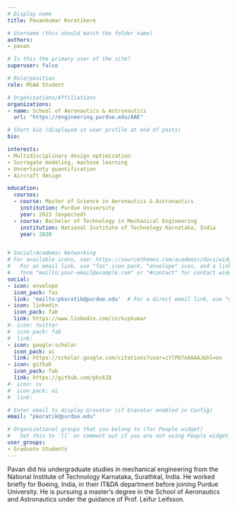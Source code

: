 ```yaml
---
# Display name
title: Pavankumar Koratikere

# Username (this should match the folder name)
authors:
- pavan

# Is this the primary user of the site?
superuser: false

# Role/position
role: MSAA Student

# Organizations/Affiliations
organizations:
- name: School of Aeronautics & Astronautics
  url: "https://engineering.purdue.edu/AAE"

# Short bio (displayed in user profile at end of posts)
bio:

interests:
- Multidisciplinary design optimization
- Surrogate modeling, machine learning
- Uncertainty quantification
- Aircraft design

education:
  courses:
  - course: Master of Science in Aeronautics & Astronautics
    institution: Purdue University
    year: 2023 (expected)
  - course: Bachelor of Technology in Mechanical Engineering
    institution: National Institute of Technology Karnataka, India
    year: 2020


# Social/Academic Networking
# For available icons, see: https://sourcethemes.com/academic/docs/widgets/#icons
#   For an email link, use "fas" icon pack, "envelope" icon, and a link in the
#   form "mailto:your-email@example.com" or "#contact" for contact widget.
social:
- icon: envelope
  icon_pack: fas
  link: 'mailto:pkoratik@purdue.edu'  # For a direct email link, use "mailto:test@example.org".
- icon: linkedin
  icon_pack: fab
  link: https://www.linkedin.com/in/kcpkumar
#- icon: twitter
#  icon_pack: fab
#  link:
- icon: google-scholar
  icon_pack: ai
  link: https://scholar.google.com/citations?user=zYlPD7oAAAAJ&hl=en
- icon: github
  icon_pack: fab
  link: https://github.com/pkck28
#- icon: cv
#  icon_pack: ai
#  link:

# Enter email to display Gravatar (if Gravatar enabled in Config)
email: "pkoratik@purdue.edu"

# Organizational groups that you belong to (for People widget)
#   Set this to `[]` or comment out if you are not using People widget.  
user_groups:
- Graduate Students
---
```

Pavan did his undergraduate studies in mechanical engineering from the National Institute of Technology Karnataka, Surathkal, India. He worked briefly for Boeing, India, in their IT&DA department before joining Purdue University. He is pursuing a master’s degree in the School of Aeronautics and Astronautics under the guidance of Prof. Leifur Leifsson.
